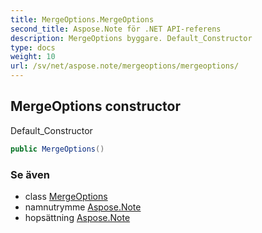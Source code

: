```yaml
---
title: MergeOptions.MergeOptions
second_title: Aspose.Note för .NET API-referens
description: MergeOptions byggare. Default_Constructor
type: docs
weight: 10
url: /sv/net/aspose.note/mergeoptions/mergeoptions/
---
```

## MergeOptions constructor

Default_Constructor

```csharp
public MergeOptions()
```

### Se även

* class [MergeOptions](../)
* namnutrymme [Aspose.Note](../../mergeoptions/)
* hopsättning [Aspose.Note](../../../)


